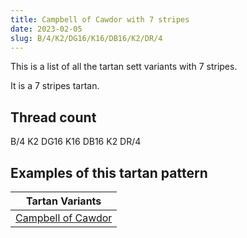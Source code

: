 ```yaml
---
title: Campbell of Cawdor with 7 stripes
date: 2023-02-05
slug: B/4/K2/DG16/K16/DB16/K2/DR/4
---
```

This is a list of all the tartan sett variants with 7 stripes.

It is a 7 stripes tartan.


## Thread count
B/4 K2 DG16 K16 DB16 K2 DR/4

## Examples of this tartan pattern

| Tartan Variants |
|---------------|
| [Campbell of Cawdor](/variants/b/4/k2/dg16/k16/db16/k2/dr/4-b4367ae-db000052-dg11450d-draa0000-k000000)||
